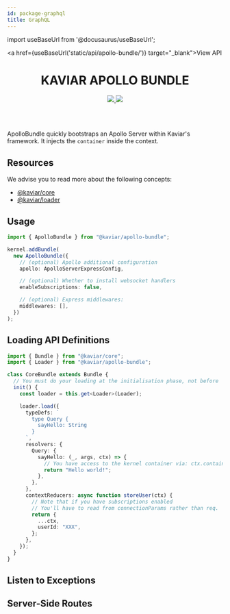 ```yaml
---
id: package-graphql
title: GraphQL
---
```


import useBaseUrl from '@docusaurus/useBaseUrl';

<a href={useBaseUrl('static/api/apollo-bundle/')} target="_blank">View API</a>

<h1 align="center">KAVIAR APOLLO BUNDLE</h1>

<p align="center">
  <a href="https://travis-ci.org/kaviarjs/apollo-bundle">
    <img src="https://api.travis-ci.org/kaviarjs/apollo-bundle.svg?branch=master" />
  </a>
  <a href="https://coveralls.io/github/kaviarjs/apollo-bundle?branch=master">
    <img src="https://coveralls.io/repos/github/kaviarjs/apollo-bundle/badge.svg?branch=master" />
  </a>
</p>

<br />
<br />

ApolloBundle quickly bootstraps an Apollo Server within Kaviar's framework. It injects the `container` inside the context.

## Resources

We advise you to read more about the following concepts:

- [@kaviar/core](https://github.com/kaviarjs/core)
- [@kaviar/loader](https://github.com/kaviarjs/loader)

## Usage

```typescript
import { ApolloBundle } from "@kaviar/apollo-bundle";

kernel.addBundle(
  new ApolloBundle({
    // (optional) Apollo additional configuration
    apollo: ApolloServerExpressConfig,

    // (optional) Whether to install websocket handlers
    enableSubscriptions: false,

    // (optional) Express middlewares:
    middlewares: [],
  })
);
```

## Loading API Definitions

```typescript
import { Bundle } from "@kaviar/core";
import { Loader } from "@kaviar/apollo-bundle";

class CoreBundle extends Bundle {
  // You must do your loading at the initialisation phase, not before
  init() {
    const loader = this.get<Loader>(Loader);

    loader.load({
      typeDefs: `
        type Query {
          sayHello: String
        }
      `,
      resolvers: {
        Query: {
          sayHello: (_, args, ctx) => {
            // You have access to the kernel container via: ctx.container
            return "Hello world!";
          },
        },
      },
      contextReducers: async function storeUser(ctx) {
        // Note that if you have subscriptions enabled
        // You'll have to read from connectionParams rather than req.
        return {
          ...ctx,
          userId: "XXX",
        };
      },
    });
  }
}
```

## Listen to Exceptions

## Server-Side Routes
